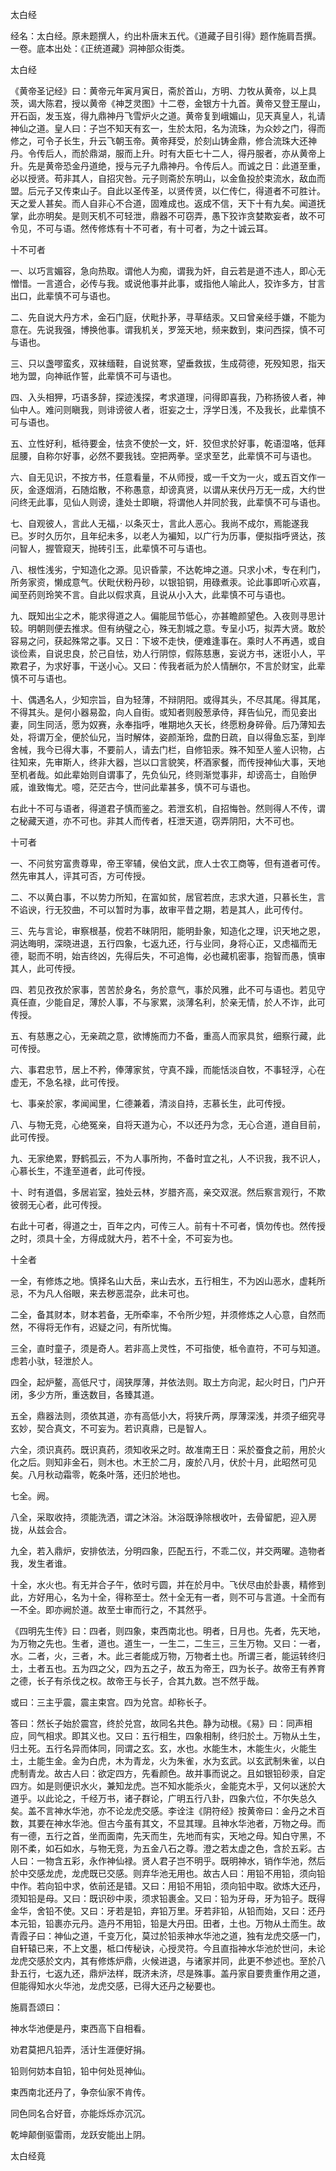 太白经  

经名：太白经。原未题撰人，约出朴唐末五代。《道藏子目引得》题作施肩吾撰。一卷。底本出处：《正统道藏》洞神部众街类。  

太白经  

《黄帝圣记经》曰：黄帝元年寅月寅日，斋於首山，方明、力牧从黄帝，以上具茨，谒大陈君，授以黄帝《神芝灵图》十二卷，金银方十九首。黄帝又登王屋山，开石函，发玉岌，得九鼎神丹飞雪炉火之道。黄帝复到峨媚山，见天真皇人，礼请神仙之道。皇人曰：子岂不知天有玄一，生於太阳，名为流珠，为众妙之门，得而修之，可令子长生，升云飞朝玉帝。黄帝拜受，於刻山铸金鼎，修合流珠大还神丹。令传后人，而於鼎湖，服而上升。时有大臣七十二人，得丹服者，亦从黄帝上升。先是黄帝恐金丹道绝，授与元子九鼎神丹。令传后人。而诚之日：此道至重，必以授贤。苟非其人，自招灾咎。元子则斋於东明山，以金鱼投於束流水，敌血而盟。后元子又传束山子。自此以圣传圣，以贤传贤，以仁传仁，得道者不可胜计。天之爱人甚矣。而人自非心不合道，固难成也。返成不信，天下十有九矣。闻道抚掌，此亦明矣。是则天机不可轻泄，鼎器不可窃弄，愚下狡诈贪婪欺妄者，故不可令见，不可与语。然传修炼有十不可者，有十可者，为之十诚云耳。  

十不可者  

一、以巧言媚容，急向热取。谓他人为痴，谓我为奸，自云若是道不违人，即心无憎惜。一言道合，必传与我。或说他事并此事，或指他人喻此人，狡诈多方，甘言出口，此辈慎不可与语也。  

二、先自说大丹方术，金石门庭，伏毗扑茅，寻草结汞。又曰曾亲经手嫌，不能为意在。先说我强，博换他事。谓我机关，罗笼天地，频来数到，束问西探，慎不可与语也。  

三、只以盏嘐蛮炙，双袜缅鞋，自说贫寒，望垂救拔，生成荷德，死殁知恩，指天地为盟，向神祇作誓，此辈慎不可与语也。  

四、入头相狎，巧语多辞，探迹浅探，考求道理，问得即喜我，乃称扬彼人者，神仙中人。难问则瞋我，则诽谤彼人者，诳妄之士，浮学日浅，不及我长，此辈慎不可与语也。  

五、立性好利，柢待要金，怯贪不使於一文，奸．狡但求於好事，乾语湿咯，低拜屈腰，自称尔好事，必然不要我钱。空把两拳。坚求至艺，此辈慎不可与语也。  

六、自无见识，不按方书，任意看量，不从师授，或一千文为一火，或五百文作一灰，金逐烟消，石随焰散，不称愚意，却谤真贤，以谓从来伏丹万无一成，大约世问终无此事，见仙人则谤，逢处士即瞋，将谓他人并同於我，此辈慎不可与语也。  

七、自观彼人，言此人无福，· 以条灭士，言此人恶心。我尚不成尔，焉能遂我已。岁时久历尔，且年纪未多，以老人为褊知，以广行为历事，便拟指呼贤达，孩问智人，握管窥天，抛砖引玉，此辈慎不可与语也。  

八、根性浅劣，宁知造化之源。见识昏蒙，不达乾坤之道。只求小术，专在利门，所务家资，懒成意气。伏毗伏粉丹砂，以银铅铜，用碌煮汞。论此事即听心欢喜，闻至药则玲笑不言。自此以假求真，且说从小入大，此辈慎不可与语也。  

九、既知出尘之术，能求得道之人。偏能屈节低心，亦甚瞻颜望色。入夜则寻思计较。明朝则便去推求。但有纳璧之心，殊无割城之意。专呈小巧，拟弄大贤。敢於容易之问，获起殊常之事。又日：下坡不走快，便难逢事在。乘时人不再遇，或自谈俭素，自说忠良，於己自怯，劝人行阴惊，假陈慈惠，妄说方书，迷诳小人，平欺君子，为求好事，干送小心。又曰：传我者祇为於人情酬尔，不言於财宝，此辈慎不可与语也。  

十、偶遇名人，少知宗旨，自为轻薄，不辩阴阳。或得其头，不尽其尾。得其尾，不得其头。是何小器易盈，向人自街。或知者则殷葱承侍，拜告仙兄，而见妾出妻，同生同活，愿为奴赛，永奉指呼，唯期地久天长，终愿粉身碎骨。后乃薄知去处，将谓万全，便於仙兄，当时解体，姿颜渐玲，盘酌日疏，自以得鱼忘荃，到岸舍械，我今已得大事，不要前人，请去门栏，自修铅汞。殊不知至人鉴人识物，占往知来，先审斯人，终非大器，岂以口言貌笑，杯酒家餐，而传授神仙大事，天地至机者哉。如此辈始则自谓事了，先负仙兄，终则渐觉事非，却谤高士，自贻伊戚，谁致悔尤。噫，茫茫古今，世问此辈甚多，慎不可与语也。  

右此十不可与语者，得道君子慎而鉴之。若泄玄机，自招悔咎。然则得人不传，谓之秘藏天道，亦不可也。非其人而传者，枉泄天道，窃弄阴阳，大不可也。  

十可者  

一、不问贫穷富贵尊卑，帝王宰辅，侯伯文武，庶人士农工商等，但有道者可传。然先审其人，评其可否，方可传授。  

二、不以黄白事，不以势力所知，在富如贫，居官若庶，志求大道，只慕长生，言不谄谀，行无狡曲，不可以暂时为事，故审平昔之期，若是其人，此可传付。  

三、先与言论，审察根基，傥若不昧阴阳，能明卦象，知造化之理，识天地之恩，洞达晦明，深晓进退，五行四象，七返九还，行与业同，身将心正，又虑福而无德，聪而不明，始吉终凶，先得后失，不可追悔，必也藏机密事，抱智而愚，慎审其人，此可传授。  

四、若见孜孜於家事，苦苦於身名，务於意气，事於风雅，此不可与语也。若见守真任直，少能自足，薄於人事，不与家累，淡薄名利，於亲无情，於人不诈，此可传授。  

五、有慈惠之心，无亲疏之意，欲博施而力不备，重高人而家具贫，细察行藏，此可传授。  

六、事君忠节，居上不矜，俸薄家贫，守真不躁，而能恬淡自牧，不事轻浮，心在虚无，不急名禄，此可传授。  

七、事亲於家，孝闻闻里，仁德兼着，清淡自持，志慕长生，此可传授。  

八、与物无竞，心绝冤亲，自将天道为心，不以还丹为念，无心合道，道自目前，此可传授。  

九、无家绝累，野鹤孤云，不为人事所拘，不备时宜之礼，人不识我，我不识人，心慕长生，不逢至道者，此可传授。  

十、时有道倡，多居岩室，独处云林，岁腊齐高，亲交双泯。然后察言观行，不欺彼弱无心者，此可传授。  

右此十可者，得道之士，百年之内，可传三人。前有十不可者，慎勿传也。然传授之时，须具十全，方得成就大丹，若不十全，不可妄为也。  

十全者  

一全，有修炼之地。慎择名山大岳，来山去水，五行相生，不为凶山恶水，虚耗所忌，不为凡人俗眼，来去秽恶混杂，此未可也。  

二全，备其财本，财本若备，无所牵率，不令所少短，并须修炼之人心意，自然而然，不得将无作有，迟疑之问，有所忧悔。  

三全，直时童子，须是奇人。若非高上灵性，不可指使，柢令直符，不可与知道。虑若小驮，轻泄於人。  

四全，起炉鳌，高低尺寸，阔狭厚薄，并依法则。取土方向泥，起火时日，门户开闭，多少方所，重迭数目，各臻其道。  

五全，鼎器法则，须依其道，亦有高低小大，将狭斤两，厚薄深浅，并须子细究寻玄妙，契合真文，不可妄为。若识真鼎，已是智人。  

六全，须识真药。既识真药，须知收采之时。故准南王日：采於蚕食之前，用於火化之后。则知非金石，则木也。木王於二月，废於八月，伏於十月，此昭然可见矣。八月秋动霜零，乾条叶落，还归於地也。  

七全。阙。  

八全，采取收持，须能洗洒，谓之沐浴。沐浴既诤除根收叶，去骨留肥，迎入房拢，从兹会合。  

九全，若入鼎炉，安排依法，分明四象，匹配五行，不乖二仪，并交两曜。造物者我，发生者谁。  

十全，水火也。有无并合子午，依时亏圆，并在於月中。飞伏尽由於卦裹，精修到此，方好用心，名为十全，得称至士。然十全无有一者，则不可与言道。十全而有一不全。即亦阙於道。故至士审而行之，不其然乎。  

《四明先生传》曰：四者，则四象，束西南北也。明者，日月也。先者，先天地，为万物之先也。生者，道也。道生一，一生二，二生三，三生万物。又曰：一者，水。二者，火，三者，木。此三者能成万物，万物者土也。所谓三者，能运转终归土，土者五也。五为四之父，四为五之子，故五为帝王，四为长子。故帝王有养育之德，长子有杀伐之权。故帝王与长子，合其九数。岂不然乎哉。  

或曰：三主乎震，震主束宫。四为兑宫。却称长子。  

答曰：然长子始於震宫，终於兑宫，故同名共色。静为动根。《易》曰：同声相应，同气相求。即其义也。又曰：五行相生，四象相制，终归於土。万物从土生，归土死。五行名异而体同，同谓之玄。玄，水也。水能生木，木能生火，火能生土，土能生金。金为白虎，木为青龙，火为朱雀，水为玄武。以玄武制朱雀，以白虎制青龙。故古人曰：欲定四方，先看颜色。故并事而说之。且如银铅砂汞，自定四方。如是则便识水火，兼知龙虎。岂不知水能杀火，金能克木乎，又何以迷於大道乎。以此论之，千经万书，诸子群论，广明五行八卦，四象六位，不尔失总久矣。盖不言神水华池，亦不论龙虎交感。李诠注《阴符经》按黄帝曰：金丹之术百数，其要在神水华池。但古今虽有其文，不显其理。且神水华池者，万物之母。而有一德，五行之首，坐而面南，先天而生，先地而有实，天地之母。知白守黑，不刚不柔，如石如水，与物无竞，为五金八石之尊。澄之若太虚之色，含於五彩。古人曰：一物含五彩，永作神仙禄。贤人君子岂不明乎。既明神水，销作华池，然后於中交感龙虎，龙虎既已交感。则弃华池无用也。故古人曰：用铅不用铅，须向铅中作。若向铅中求，依前还是错。又曰：用铅不用铅，须向铅中取。欲炼大还丹，须知铅是母。又曰：既识砂中汞，须求铅裹金。又曰：铅为牙母，牙为铅子。既得金华，舍铅不使。又曰：牙若是铅，弃铅万里。牙若非铅，从铅而始，又曰：还丹本元铅，铅裹亦元丹。造丹不用铅，铅是大丹田。田者，土也。万物从土而生。故青霞子曰：神仙之道，千变万化，莫过於铅汞神水华池之道，独有龙虎交感一门，自轩辕已来，不上文墨，柢口传秘诀，心授灵符。今且直指神水华池於世问，未论龙虎交感於文内，其有修炼炉鼎，火候进退，与诸家并同，此更不参述也。至於八卦五行，七返九还，鼎炉法样，既济未济，尽是殊事。盖丹家自要贵重作用之道，但能得知水火华池，龙虎交感，已得大还丹之秘要也。  

施肩吾颂曰：  

神水华池便是丹，束西高下自相看。  

劝君莫把凡铅弄，活计生涯便好捐。  

铅则何妨本自铅，铅中何处觅神仙。  

束西南北还丹了，争奈仙家不肯传。  

同色同名合好音，亦能烁烁亦沉沉。  

乾坤颠倒驱雷雨，龙跃安能出上阴。  

太白经竟  
